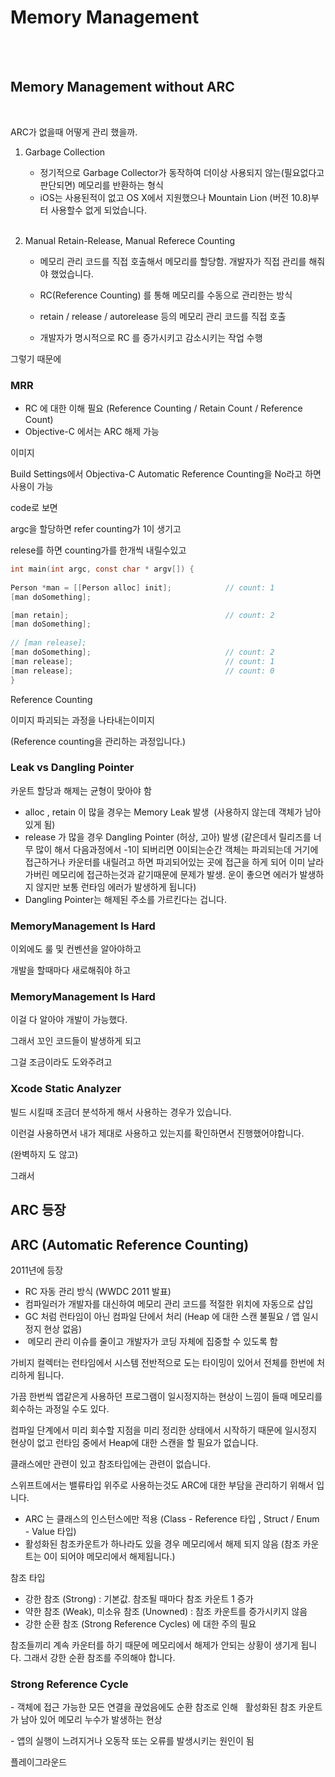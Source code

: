 # Memory Management

<br>

<br>



## Memory Management without ARC

<br>

ARC가 없을때 어떻게 관리 했을까.

1. Garbage Collection

   - 정기적으로 Garbage Collector가 동작하여 더이상 사용되지 않는(필요없다고 판단되면) 메모리를 반환하는 형식
   - iOS는 사용된적이 없고 OS X에서 지원했으나 Mountain Lion (버전 10.8)부터 사용할수 없게 되었습니다.

   <br>

2. Manual Retain-Release, Manual Referece Counting

   - 메모리 관리 코드를 직접 호출해서 메모리를 할당함. 개발자가 직접 관리를 해줘야 했었습니다.

   - RC(Reference Counting) 를 통해 메모리를 수동으로 관리한는 방식
   - retain / release / autorelease 등의 메모리 관리 코드를 직접 호출 
   - 개발자가 명시적으로 RC 를 증가시키고 감소시키는 작업 수행 





그렇기 때문에

### MRR

- RC 에 대한 이해 필요 (Reference Counting / Retain Count / Reference Count) 
- Objective-C 에서는 ARC 해제 가능 

이미지



Build Settings에서 Objectiva-C Automatic Reference Counting을 No라고 하면 사용이 가능



code로 보면

argc을 할당하면 refer counting가 1이 생기고



relese를 하면 counting가를 한개씩 내릴수있고

```objective-c
int main(int argc, const char * argv[]) {
       
Person *man = [[Person alloc] init];			// count: 1
[man doSomething];

[man retain];									// count: 2
[man doSomething];
 
// [man release];
[man doSomething];								// count: 2
[man release];									// count: 1
[man release];									// count: 0
}
```



Reference Counting 



이미지 파괴되는 과정을 나타내는이미지

(Reference counting을 관리하는 과정입니다.)





### Leak vs Dangling Pointer 



카운트 할당과 해제는 균형이 맞아야 함  

- alloc , retain 이 많을 경우는 Memory Leak 발생  (사용하지 않는데 객체가 남아있게 됨)
- release 가 많을 경우 Dangling Pointer (허상, 고아) 발생  (같은데서 릴리즈를 너무 많이 해서 다음과정에서 -1이 되버리면 0이되는순간 객체는 파괴되는데 거기에 접근하거나 카운터를 내릴려고 하면 파괴되어있는 곳에 접근을 하게 되어 이미 날라가버린 메모리에 접근하는것과 같기때문에 문제가 발생. 운이 좋으면 에러가 발생하지 않지만 보통 런타임 에러가 발생하게 됩니다)
- Dangling Pointer는 해제된 주소를 가르킨다는 겁니다.



### MemoryManagement Is Hard 

이외에도 룰 및 컨벤션을 알아야하고

개발을 할때마다 새로해줘야 하고

### MemoryManagement Is Hard 

이걸 다 알아야 개발이 가능했다.



그래서 꼬인 코드들이 발생하게 되고



그걸 조금이라도 도와주려고 

### Xcode Static Analyzer 

빌드 시킬때 조금더 분석하게 해서 사용하는 경우가 있습니다.

이런걸 사용하면서 내가 제대로 사용하고 있는지를 확인하면서 진행했어야합니다.

(완벽하지 도 않고)



그래서 

## ARC 등장

## ARC (Automatic Reference Counting) 

2011년에 등장

- RC 자동 관리 방식 (WWDC 2011 발표)  
- 컴파일러가 개발자를 대신하여 메모리 관리 코드를 적절한 위치에 자동으로 삽입 
-  GC 처럼 런타임이 아닌 컴파일 단에서 처리 (Heap 에 대한 스캔 불필요 / 앱 일시 정지 현상 없음)
-  메모리 관리 이슈를 줄이고 개발자가 코딩 자체에 집중할 수 있도록 함 



가비지 컬렉터는 런타임에서 시스템 전반적으로 도는 타이밍이 있어서 전체를 한번에 처리하게 됩니다.

가끔 한번씩 앱같은게 사용하던 프로그램이 일시정지하는 현상이 느낌이 들때 메모리를 회수하는 과정일 수도 있다.



컴파일 단계에서 미리 회수할 지점을 미리 정리한 상태에서 시작하기 때문에 일시정지 현상이 없고 런타임 중에서 Heap에 대한 스캔을 할 필요가 없습니다.





클래스에만 관련이 있고 참조타입에는 관련이 없습니다.

스위프트에서는 밸류타입 위주로 사용하는것도 ARC에 대한 부담을 관리하기 위해서 입니다.

- ARC 는 클래스의 인스턴스에만 적용 (Class - Reference 타입 , Struct / Enum - Value 타입) 
- 활성화된 참조카운트가 하나라도 있을 경우 메모리에서 해제 되지 않음 (참조 카운트는 0이 되어야 메모리에서 해제됩니다.)

 참조 타입

- 강한 참조 (Strong) : 기본값. 참조될 때마다 참조 카운트 1 증가 
- 약한 참조 (Weak), 미소유 참조 (Unowned) : 참조 카운트를 증가시키지 않음
- 강한 순환 참조 (Strong Reference Cycles) 에 대한 주의 필요 

참조들끼리 계속 카운터를 하기 때문에 메모리에서 해제가 안되는 상황이 생기게 됩니다. 그래서 강한 순환 참조를 주의해야 합니다.



### Strong Reference Cycle 

\- 객체에 접근 가능한 모든 연결을 끊었음에도 순환 참조로 인해   활성화된 참조 카운트가 남아 있어 메모리 누수가 발생하는 현상 

\- 앱의 실행이 느려지거나 오동작 또는 오류를 발생시키는 원인이 됨 















플레이그라운드





























